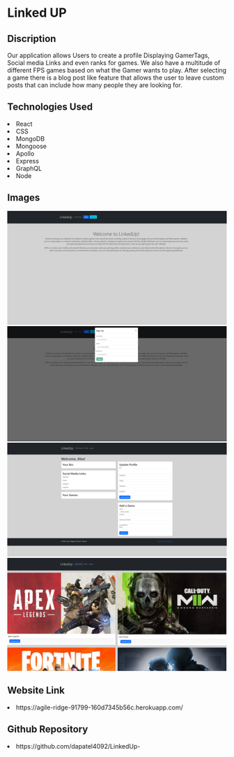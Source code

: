 # Linked UP

## Discription 
Our application allows Users to create a profile Displaying GamerTags, Social media Links and even ranks for games. We also have a multitude of different FPS games based on what the Gamer wants to play. After selecting a game there is a blog post like feature that allows the user to leave custom posts that can include how many people they are looking for. 

## Technologies Used 
<li>React<li\>
<li>CSS<li\>
<li>MongoDB<li\>
<li>Mongoose<li\>
<li>Apollo<li\>
<li>Express<li\>
<li>GraphQL<li\>
<li>Node<li\>

## Images 
![screenshot of Welcome Page ](./client/public/pictures/Screenshot%202023-07-12%20175117.png)
![screenshot of the Sign In Page](./client/public/pictures/Screenshot%202023-07-12%20175251.png)
![screenshot of the Profile Page](./client/public/pictures/Screenshot%202023-07-12%20175241.png)
![screenshot of the Game selection Page](./client/public/pictures/Screenshot%202023-07-12%20175225.png)
## Website Link 
<li>https://agile-ridge-91799-160d7345b56c.herokuapp.com/<li\>

## Github Repository
<li>https://github.com/dapatel4092/LinkedUp-<li\>
